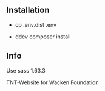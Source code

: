 ## Installation

- cp .env.dist .env

- ddev composer install

## Info

Use sass 1.63.3

TNT-Website for Wacken Foundation